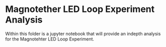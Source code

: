 # Magnotether LED Loop Experiment Analysis
Within this folder is a jupyter notebook that will provide an indepth analysis for the Magnotehter LED Loop Experiment.

